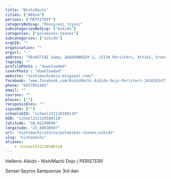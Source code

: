 ```yaml
---
title: "NishiMachi"
cities: ["Αθήνα"]
perioxi: ["ΠΕΡΙΣΤΕΡΙ"]
categoryNoSLug: "Πολεμικές τέχνες"
subcategoriesNoSLug: ["Aikido"]
categories: ["polemikes-texnes"]
subcategories: ["aikido"]
orgUID: ""
organisation: ""
orgurl: "-"
address: "ΠΕΛΑΣΓΙΑΣ &amp; ΔΩΔΕΚΑΝΗΣΟΥ 1, 12136 Peristéri, Attiki, Greece"
logoimg: ""
profilePhoto : "downloaded"
coverPhoto : "downloaded"
website: "nishimachidojo.blogspot.com/"
facebook: "www.facebook.com/NishiMachi-Aikido-Dojo-Peristeri-241039147516/"
phone: "6937851493"
email: ""
courses: ""
places: [""]
rensponsibles: ""
zipcode: [""]
schoolsUID: "school231120180110"
UID: "school231120180110"
latitude: "38,01249694"
longitude: "23,68630607"
url: "nishimachi/athina/polemikes-texnes/aikido"
slug: "nishimachi"
aliases:
    - /school231120180110
---
```



Hellenic Aikido - NishiMachi Dojo ( PERISTERI)

Sensei Spyros Sampsonas 3rd dan